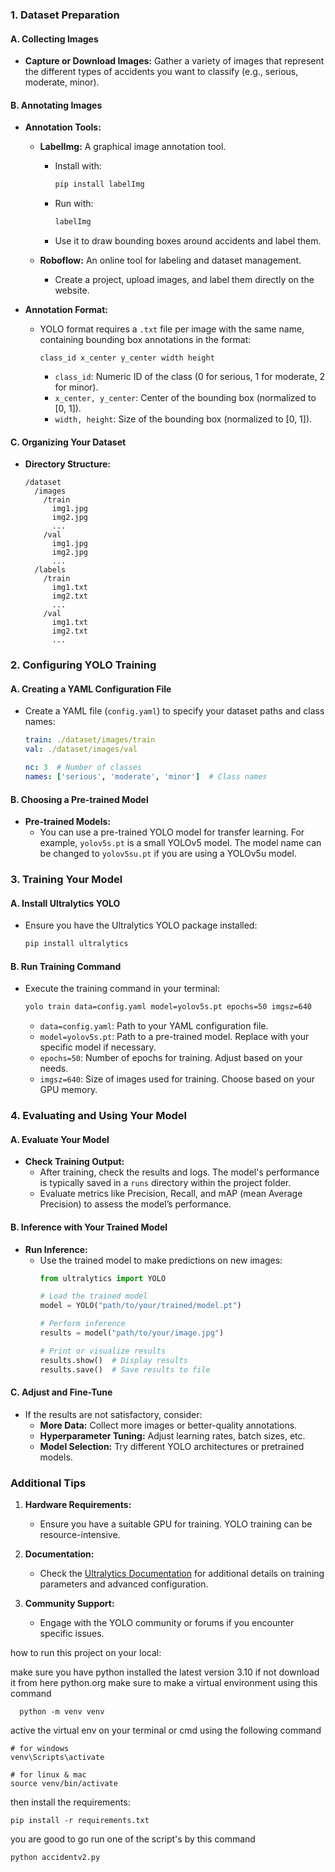 
### 1. **Dataset Preparation**

#### A. **Collecting Images**

- **Capture or Download Images:** Gather a variety of images that represent the different types of accidents you want to classify (e.g., serious, moderate, minor).

#### B. **Annotating Images**

- **Annotation Tools:**
  - **LabelImg:** A graphical image annotation tool.
    - Install with:
      ```bash
      pip install labelImg
      ```
    - Run with:
      ```bash
      labelImg
      ```
    - Use it to draw bounding boxes around accidents and label them.

  - **Roboflow:** An online tool for labeling and dataset management.
    - Create a project, upload images, and label them directly on the website.

- **Annotation Format:**
  - YOLO format requires a `.txt` file per image with the same name, containing bounding box annotations in the format:
    ```
    class_id x_center y_center width height
    ```
    - `class_id`: Numeric ID of the class (0 for serious, 1 for moderate, 2 for minor).
    - `x_center, y_center`: Center of the bounding box (normalized to [0, 1]).
    - `width, height`: Size of the bounding box (normalized to [0, 1]).

#### C. **Organizing Your Dataset**

- **Directory Structure:**
  ```
  /dataset
    /images
      /train
        img1.jpg
        img2.jpg
        ...
      /val
        img1.jpg
        img2.jpg
        ...
    /labels
      /train
        img1.txt
        img2.txt
        ...
      /val
        img1.txt
        img2.txt
        ...
  ```

### 2. **Configuring YOLO Training**

#### A. **Creating a YAML Configuration File**

- Create a YAML file (`config.yaml`) to specify your dataset paths and class names:
  ```yaml
  train: ./dataset/images/train
  val: ./dataset/images/val

  nc: 3  # Number of classes
  names: ['serious', 'moderate', 'minor']  # Class names
  ```

#### B. **Choosing a Pre-trained Model**

- **Pre-trained Models:**
  - You can use a pre-trained YOLO model for transfer learning. For example, `yolov5s.pt` is a small YOLOv5 model. The model name can be changed to `yolov5su.pt` if you are using a YOLOv5u model.
  
### 3. **Training Your Model**

#### A. **Install Ultralytics YOLO**

- Ensure you have the Ultralytics YOLO package installed:
  ```bash
  pip install ultralytics
  ```

#### B. **Run Training Command**

- Execute the training command in your terminal:
  ```bash
  yolo train data=config.yaml model=yolov5s.pt epochs=50 imgsz=640
  ```
  - `data=config.yaml`: Path to your YAML configuration file.
  - `model=yolov5s.pt`: Path to a pre-trained model. Replace with your specific model if necessary.
  - `epochs=50`: Number of epochs for training. Adjust based on your needs.
  - `imgsz=640`: Size of images used for training. Choose based on your GPU memory.

### 4. **Evaluating and Using Your Model**

#### A. **Evaluate Your Model**

- **Check Training Output:**
  - After training, check the results and logs. The model's performance is typically saved in a `runs` directory within the project folder.
  - Evaluate metrics like Precision, Recall, and mAP (mean Average Precision) to assess the model’s performance.

#### B. **Inference with Your Trained Model**

- **Run Inference:**
  - Use the trained model to make predictions on new images:
    ```python
    from ultralytics import YOLO

    # Load the trained model
    model = YOLO("path/to/your/trained/model.pt")

    # Perform inference
    results = model("path/to/your/image.jpg")

    # Print or visualize results
    results.show()  # Display results
    results.save()  # Save results to file
    ```

#### C. **Adjust and Fine-Tune**

- If the results are not satisfactory, consider:
  - **More Data:** Collect more images or better-quality annotations.
  - **Hyperparameter Tuning:** Adjust learning rates, batch sizes, etc.
  - **Model Selection:** Try different YOLO architectures or pretrained models.

### Additional Tips

1. **Hardware Requirements:**
   - Ensure you have a suitable GPU for training. YOLO training can be resource-intensive.

2. **Documentation:**
   - Check the [Ultralytics Documentation](https://docs.ultralytics.com/) for additional details on training parameters and advanced configuration.

3. **Community Support:**
   - Engage with the YOLO community or forums if you encounter specific issues.

how to run this project on your local:

make sure you have python installed the latest version 3.10 if not download it from here python.org
make sure to make a virtual environment using this command 

```
  python -m venv venv
```

active the virtual env on your terminal or cmd using the following command

```
# for windows
venv\Scripts\activate

# for linux & mac
source venv/bin/activate
```

then install the requirements:

```
pip install -r requirements.txt
```

you are good to go run one of the script's by this command


```
python accidentv2.py
```